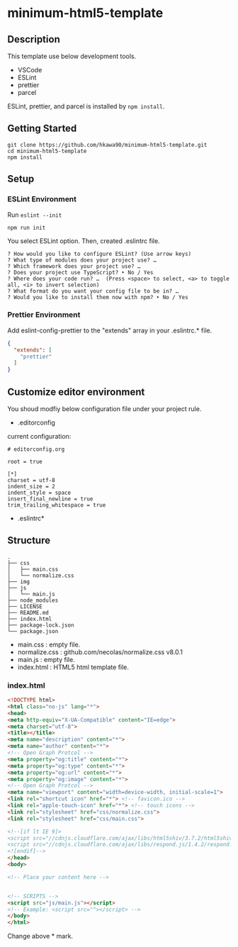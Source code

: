# minimum-html5-template

## Description

This template use below development tools.
* VSCode
* ESLint
* prettier
* parcel

ESLint, prettier, and parcel is installed by `npm install`.

## Getting Started 

```
git clone https://github.com/hkawa90/minimum-html5-template.git
cd minimum-html5-template
npm install
```

## Setup

### ESLint Environment

Run `eslint --init`

```
npm run init
```
You select ESLint option. Then, created .eslintrc file.

```
? How would you like to configure ESLint? (Use arrow keys)
? What type of modules does your project use? … 
? Which framework does your project use? … 
? Does your project use TypeScript? ‣ No / Yes
? Where does your code run? …  (Press <space> to select, <a> to toggle all, <i> to invert selection)
? What format do you want your config file to be in? … 
? Would you like to install them now with npm? ‣ No / Yes
```

### Prettier Environment

Add eslint-config-prettier to the "extends" array in your .eslintrc.* file. 

```json
{
  "extends": [
    "prettier"
  ]
}
```

## Customize editor environment

You shoud modfiy below configuration file under your project rule.

* .editorconfig

current configuration:
```
# editorconfig.org

root = true

[*]
charset = utf-8
indent_size = 2
indent_style = space
insert_final_newline = true
trim_trailing_whitespace = true
```

* .eslintrc*

## Structure

```
.
├── css
│   ├── main.css
│   └── normalize.css
├── img
├── js
│   └── main.js
├── node_modules
├── LICENSE
├── README.md
├── index.html
├── package-lock.json
└── package.json
```

* main.css : empty file.
* normalize.css : github.com/necolas/normalize.css v8.0.1
* main.js : empty file.
* index.html : HTML5 html template file.

### index.html

```html
<!DOCTYPE html>
<html class="no-js" lang="*">
<head>
<meta http-equiv="X-UA-Compatible" content="IE=edge">
<meta charset="utf-8">
<title></title>
<meta name="description" content="*">
<meta name="author" content="*">
<!-- Open Graph Protcol -->
<meta property="og:title" content="*">
<meta property="og:type" content="*">
<meta property="og:url" content="*">
<meta property="og:image" content="*">
<!-- Open Graph Protcol -->
<meta name="viewport" content="width=device-width, initial-scale=1">
<link rel="shortcut icon" href="*"> <!-- favicon.ico -->
<link rel="apple-touch-icon" href="*"> <!-- touch icons -->
<link rel="stylesheet" href="css/normalize.css">
<link rel="stylesheet" href="css/main.css">

<!--[if lt IE 9]>
<script src="//cdnjs.cloudflare.com/ajax/libs/html5shiv/3.7.2/html5shiv.min.js"></script>
<script src="//cdnjs.cloudflare.com/ajax/libs/respond.js/1.4.2/respond.min.js"></script>
<![endif]-->
</head>
<body>

<!-- Place your content here -->


<!-- SCRIPTS -->
<script src="js/main.js"></script>
<!-- Example: <script src=""></script> -->
</body>
</html>
```

Change above * mark.
